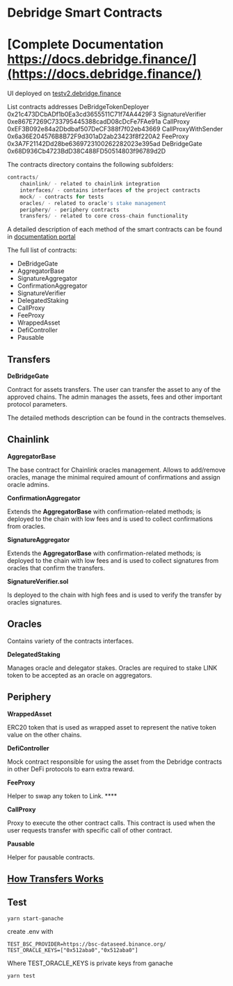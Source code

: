 # Debridge Smart Contracts

# [Complete Documentation https://docs.debridge.finance/](https://docs.debridge.finance/)

UI deployed on [testv2.debridge.finance](https://testv2.debridge.finance/)

List contracts addresses
DeBridgeTokenDeployer 0x21c473DCbADf1b0Ea3cd3655511C71f74A4429F3
SignatureVerifier  0xe867E7269C733795445388cadD08cDcFe7FAe91a
CallProxy 0xEF3B092e84a2Dbdbaf507DeCF388f7f02eb43669
CallProxyWithSender 0x6a36E204576B8B72F9d301aD2ab23423f8f220A2
FeeProxy  0x3A7F21142Dd28be6369723100262282023e395ad
DeBridgeGate 0x68D936Cb4723BdD38C488FD50514803f96789d2D

The contracts directory contains the following subfolders:

```jsx
contracts/
	chainlink/ - related to chainlink integration
	interfaces/ - contains interfaces of the project contracts
	mock/ - contracts for tests
	oracles/ - related to oracle's stake management
	periphery/ - periphery contracts
	transfers/ - related to core cross-chain functionality
```

A detailed description of each method of the smart contracts can be found in [documentation portal](https://docs.debridge.finance/smart-contracts/whitedebridge)

The full list of contracts:

- DeBridgeGate
- AggregatorBase
- SignatureAggregator
- ConfirmationAggregator
- SignatureVerifier
- DelegatedStaking
- CallProxy
- FeeProxy
- WrappedAsset
- DefiController
- Pausable

## Transfers

**DeBridgeGate**

Contract for assets transfers. The user can transfer the asset to any of the approved chains. The admin manages the assets, fees and other important protocol parameters.

The detailed methods description can be found in the contracts themselves.

## Chainlink

**AggregatorBase**

The base contract for Chainlink oracles management. Allows to add/remove oracles, manage the minimal required amount of confirmations and assign oracle admins.

**ConfirmationAggregator**

Extends the **AggregatorBase** with confirmation-related methods; is deployed to the chain with low fees and is used to collect confirmations from oracles.

**SignatureAggregator**

Extends the **AggregatorBase** with confirmation-related methods; is deployed to the chain with low fees and is used to collect signatures from oracles that confirm the transfers.

**SignatureVerifier.sol**

Is deployed to the chain with high fees and is used to verify the transfer by oracles signatures.

## Oracles

Contains variety of the contracts interfaces.

**DelegatedStaking**

Manages oracle and delegator stakes. Oracles are required to stake LINK token to be accepted as an oracle on aggregators.

## Periphery

**WrappedAsset**

ERC20 token that is used as wrapped asset to represent the native token value on the other chains.

**DefiController**

Mock contract responsible for using the asset from the Debridge contracts in other DeFi protocols to earn extra reward.

**FeeProxy**

Helper to swap any token to Link. \*\*\*\*

**CallProxy**

Proxy to execute the other contract calls. This contract is used when the user requests transfer with specific call of other contract.

**Pausable**

Helper for pausable contracts.


## [How Transfers Works](https://docs.debridge.finance/the-core-protocol/transfers)

## Test

```
yarn start-ganache 
```
create .env with 

```
TEST_BSC_PROVIDER=https://bsc-dataseed.binance.org/
TEST_ORACLE_KEYS=["0x512aba0","0x512aba0"]
```

Where TEST_ORACLE_KEYS is private keys from ganache

```
yarn test
```
